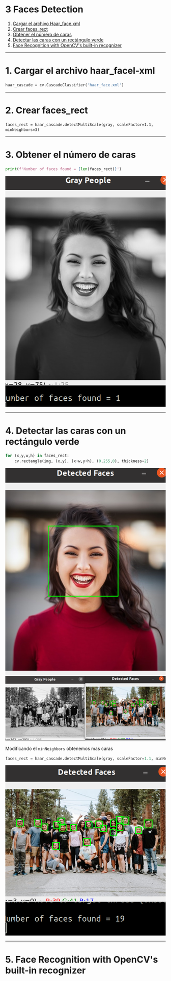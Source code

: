 # 3 Faces Detection

1. [Cargar el archivo Haar_face.xml ](#schema1)
2. [Crear faces_rect](#schema2)
3. [Obtener el número de caras](#schema3)
4. [Detectar las caras con un rectángulo verde](#schema4)
5. [Face Recognition with OpenCV's built-in recognizer](#schema5)

<hr>

<a name="schema1"></a>

# 1. Cargar el archivo haar_facel-xml
~~~python
haar_cascade = cv.CascadeClassifier('haar_face.xml')
~~~

<hr>

<a name="schema2"></a>

# 2. Crear faces_rect

~~~pytho
faces_rect = haar_cascade.detectMultiScale(gray, scaleFactor=1.1, minNeighbors=3)
~~~
<hr>

<a name="schema3"></a>

# 3. Obtener el número de caras

~~~python
print(f'Number of faces found = {len(faces_rect)}')
~~~
![faces](./images/001.png)

<hr>

<a name="schema4"></a>

# 4. Detectar las caras con un rectángulo verde

~~~python
for (x,y,w,h) in faces_rect:
    cv.rectangle(img, (x,y), (x+w,y+h), (0,255,0), thickness=2)
~~~
![faces](./images/002.png)
![faces](./images/003.png)

Modificando el `minNeighbors` obtenemos mas caras
~~~python
faces_rect = haar_cascade.detectMultiScale(gray, scaleFactor=1.1, minNeighbors=1)
~~~
![faces](./images/004.png)


<hr>

<a name="schema5"></a>

# 5. Face Recognition with OpenCV's built-in recognizer